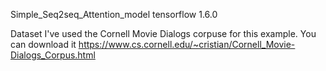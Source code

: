 Simple_Seq2seq_Attention_model
tensorflow 1.6.0

Dataset
I've used the Cornell Movie Dialogs corpuse for this example. You can download it
https://www.cs.cornell.edu/~cristian/Cornell_Movie-Dialogs_Corpus.html
